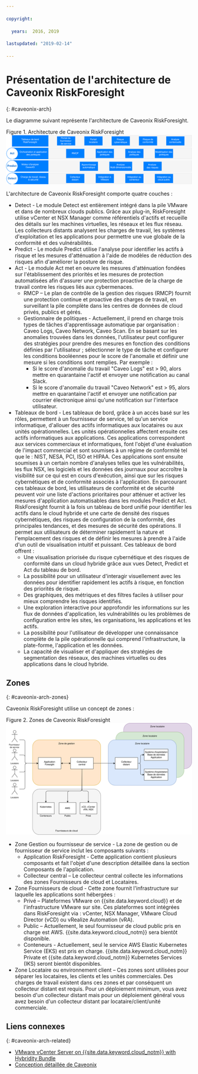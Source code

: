 ```yaml
---

copyright:

  years:  2016, 2019

lastupdated: "2019-02-14"

---
```


# Présentation de l'architecture de Caveonix RiskForesight
{: #caveonix-arch}

Le diagramme suivant représente l'architecture de Caveonix RiskForesight.

Figure 1. Architecture de Caveonix RiskForesight
![Diagramme de l'architecture](caveonix-architecture.svg)

L'architecture de Caveonix RiskForesight comporte quatre couches :
-	Detect - Le module Detect est entièrement intégré dans la pile VMware et dans de nombreux clouds publics. Grâce aux plug-in, RiskForesight utilise vCenter et NSX Manager comme référentiels d'actifs et recueille des détails sur les machines virtuelles, les réseaux et les flux réseau. Les collecteurs distants analysent les charges de travail, les systèmes d'exploitation et les applications pour permettre une vue globale de la conformité et des vulnérabilités.
-	Predict - Le module Predict utilise l'analyse pour identifier les actifs à risque et les mesures d'atténuation à l'aide de modèles de réduction des risques afin d'améliorer la posture de risque.
-	Act - Le module Act met en oeuvre les mesures d'atténuation fondées sur l'établissement des priorités et les mesures de protection automatisées afin d'assurer une protection proactive de la charge de travail contre les risques liés aux cybermenaces.
    - RMCP – Le plan de contrôle de la gestion des risques (RMCP) fournit une protection continue et proactive des charges de travail, en surveillant la pile complète dans les centres de données de cloud privés, publics et gérés.
    - Gestionnaire de politiques - Actuellement, il prend en charge trois types de tâches d'apprentissage automatique par organisation : Caveo Logs, Caveo Network, Caveo Scan. En se basant sur les anomalies trouvées dans les données, l'utilisateur peut configurer des stratégies pour prendre des mesures en fonction des conditions définies par l'utilisateur ; sélectionner le type de tâche et configurer les conditions booléennes pour le score de l'anomalie et définir une mesure si les conditions sont remplies. Par exemple :
        - Si le score d'anomalie du travail "Caveo Logs" est > 90, alors mettre en quarantaine l'actif et envoyer une notification au canal Slack.
        - Si le score d'anomalie du travail "Caveo Network" est > 95, alors mettre en quarantaine l'actif et envoyer une notification par courrier électronique ainsi qu'une notification sur l'interface utilisateur.
- Tableaux de bord - Les tableaux de bord, grâce à un accès basé sur les rôles, permettent à un fournisseur de service, tel qu'un service informatique, d'allouer des actifs informatiques aux locataires ou aux unités opérationnelles. Les unités opérationnelles affectent ensuite ces actifs informatiques aux applications. Ces applications correspondent aux services commerciaux et informatiques, font l'objet d'une évaluation de l'impact commercial et sont soumises à un régime de conformité tel que le : NIST, NESA, PCI, ISO et HIPAA. Ces applications sont ensuite soumises à un certain nombre d'analyses telles que les vulnérabilités, les flux NSX, les logiciels et les données des journaux pour accroître la visibilité sur ce qui est en cours d'exécution, ainsi que sur les risques cybernétiques et de conformité associés à l'application. En parcourant ces tableaux de bord, les utilisateurs de conformité et de sécurité peuvent voir une liste d'actions prioritaires pour atténuer et activer les mesures d'application automatisables dans les modules Predict et Act. RiskForesight fournit à la fois un tableau de bord unifié pour identifier les actifs dans le cloud hybride et une carte de densité des risques cybernétiques, des risques de configuration de la conformité, des principales tendances, et des mesures de sécurité des opérations. Il permet aux utilisateurs de déterminer rapidement la nature et l'emplacement des risques et de définir les mesures à prendre à l'aide d'un outil de visualisation intuitif et puissant. Ces tableaux de bord offrent :
  - Une visualisation priorisée du risque cybernétique et des risques de conformité dans un cloud hybride grâce aux vues Detect, Predict et Act du tableau de bord.
  - La possibilité pour un utilisateur d'interagir visuellement avec les données pour identifier rapidement les actifs à risque, en fonction des priorités de risque.
  - Des graphiques, des métriques et des filtres faciles à utiliser pour mieux comprendre les risques identifiés.
  - Une exploration interactive pour approfondir les informations sur les flux de données d'application, les vulnérabilités ou les problèmes de configuration entre les sites, les organisations, les applications et les actifs.
  - La possibilité pour l'utilisateur de développer une connaissance complète de la pile opérationnelle qui comprend l'infrastructure, la plate-forme, l'application et les données.
  - La capacité de visualiser et d'appliquer des stratégies de segmentation des réseaux, des machines virtuelles ou des applications dans le cloud hybride.

## Zones
{: #caveonix-arch-zones}

Caveonix RiskForesight utilise un concept de zones :

Figure 2. Zones de Caveonix RiskForesight
![Diagramme des zones](caveonix-zones.svg)

-	Zone Gestion ou fournisseur de service - La zone de gestion ou de fournisseur de service inclut les composants suivants :
    - Application RiskForesight - Cette application contient plusieurs composants et fait l'objet d'une description détaillée dans la section Composants de l'application.
    - Collecteur central – Le collecteur central collecte les informations des zones Fournisseurs de cloud et Locataires.
- Zone Fournisseurs de cloud - Cette zone fournit l'infrastructure sur laquelle les applications sont hébergées :
    - Privé – Plateformes VMware on {{site.data.keyword.cloud}} et de l'infrastructure VMware sur site. Ces plateformes sont intégrées dans RiskForesight via : vCenter, NSX Manager, VMware Cloud Director (vCD) ou vRealize Automation (vRA).
    - Public – Actuellement, le seul fournisseur de cloud public pris en charge est AWS. {{site.data.keyword.cloud_notm}} sera bientôt disponible.
    - Conteneurs - Actuellement, seul le service AWS Elastic Kubernetes Service (EKS) est pris en charge. {{site.data.keyword.cloud_notm}} Private et {{site.data.keyword.cloud_notm}} Kubernetes Services (IKS) seront bientôt disponibles.
-	Zone Locataire ou environnement client – Ces zones sont utilisées pour séparer les locataires, les clients et les unités commerciales. Des charges de travail existent dans ces zones et par conséquent un collecteur distant est requis. Pour un déploiement minimum, vous avez besoin d'un collecteur distant mais pour un déploiement général vous avez besoin d'un collecteur distant par locataire/client/unité commerciale.


## Liens connexes
{: #caveonix-arch-related}


*   [VMware vCenter Server on {{site.data.keyword.cloud_notm}} with Hybridity Bundle](/docs/services/vmwaresolutions/archiref/vcs?topic=vmware-solutions-vcs-hybridity-intro)
*   [Conception détaillée de Caveonix](/docs/services/vmwaresolutions/archiref/caveonix?topic=vmware-solutions-caveonix-detailed)
